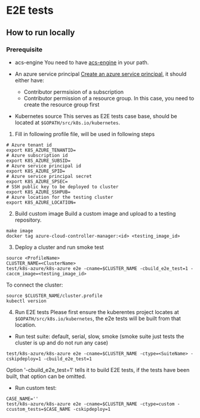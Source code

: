 # E2E tests

## How to run locally


### Prerequisite
- acs-engine
You need to have [acs-engine](https://github.com/Azure/acs-engine) in your path.
- An azure service principal
    [Create an azure service principal](https://github.com/Azure/acs-engine/blob/master/docs/serviceprincipal.md), it should either have:
    - Contributor permsision of a subscription
    - Contributor permission of a resource group. In this case, you need to create the resource group first

- Kubernetes source
This serves as E2E tests case base, should be located at `$GOPATH/src/k8s.io/kubernetes`.

1. Fill in following profile file, will be used in following steps

```
# Azure tenant id
export K8S_AZURE_TENANTID=
# Azure subscription id
export K8S_AZURE_SUBSID=
# Azure service principal id
export K8S_AZURE_SPID=
# Azure service principal secret
export K8S_AZURE_SPSEC=
# SSH public key to be deployed to cluster
export K8S_AZURE_SSHPUB=
# Azure location for the testing cluster
export K8S_AZURE_LOCATION=
```

2. Build custom image
Build a custom image and upload to a testing repository.
```
make image
docker tag azure-cloud-controller-manager:<id> <testing_image_id>
```

3. Deploy a cluster and run smoke test
```
source <ProfileName>
CLUSTER_NAME=<ClusterName>
test/k8s-azure/k8s-azure e2e -cname=$CLUSTER_NAME -cbuild_e2e_test=1 -caccm_image=<testing_image_id>
```

To connect the cluster:
```
source $CLUSTER_NAME/cluster.profile
kubectl version
```

4. Run E2E tests
Please first ensure the kuberentes project locates at `$GOPATH/src/k8s.io/kubernetes`, the e2e tests will be built from that location.
- Run test suite: default, serial, slow, smoke (smoke suite just tests the cluster is up and do not run any case)
```
test/k8s-azure/k8s-azure e2e -cname=$CLUSTER_NAME -ctype=<SuiteName> -cskipdeploy=1 -cbuild_e2e_test=1
```

Option '-cbuild_e2e_test=1' tells it to build E2E tests, if the tests have been built, that option can be omitted.

- Run custom test:
```
CASE_NAME=''
test/k8s-azure/k8s-azure e2e -cname=$CLUSTER_NAME -ctype=custom -ccustom_tests=$CASE_NAME -cskipdeploy=1
```

